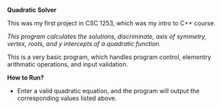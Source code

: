__Quadratic Solver__

This was my first project in CSC 1253, which was my intro to C++ course. 

_This program calculates the solutions, discriminate, axis of symmetry,
vertex, roots, and y intercepts of a quadratic function._

This is a very basic program, which handles program control, elementry arithmatic operations, and input validation. 

__How to Run?__

- Enter a valid quadratic equation, and the program will output the corresponding values listed above.